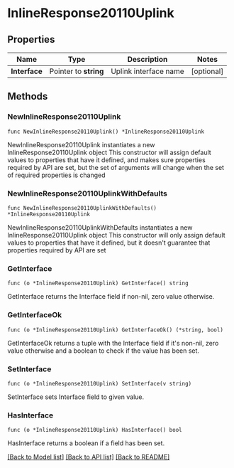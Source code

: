 # InlineResponse20110Uplink

## Properties

Name | Type | Description | Notes
------------ | ------------- | ------------- | -------------
**Interface** | Pointer to **string** | Uplink interface name | [optional] 

## Methods

### NewInlineResponse20110Uplink

`func NewInlineResponse20110Uplink() *InlineResponse20110Uplink`

NewInlineResponse20110Uplink instantiates a new InlineResponse20110Uplink object
This constructor will assign default values to properties that have it defined,
and makes sure properties required by API are set, but the set of arguments
will change when the set of required properties is changed

### NewInlineResponse20110UplinkWithDefaults

`func NewInlineResponse20110UplinkWithDefaults() *InlineResponse20110Uplink`

NewInlineResponse20110UplinkWithDefaults instantiates a new InlineResponse20110Uplink object
This constructor will only assign default values to properties that have it defined,
but it doesn't guarantee that properties required by API are set

### GetInterface

`func (o *InlineResponse20110Uplink) GetInterface() string`

GetInterface returns the Interface field if non-nil, zero value otherwise.

### GetInterfaceOk

`func (o *InlineResponse20110Uplink) GetInterfaceOk() (*string, bool)`

GetInterfaceOk returns a tuple with the Interface field if it's non-nil, zero value otherwise
and a boolean to check if the value has been set.

### SetInterface

`func (o *InlineResponse20110Uplink) SetInterface(v string)`

SetInterface sets Interface field to given value.

### HasInterface

`func (o *InlineResponse20110Uplink) HasInterface() bool`

HasInterface returns a boolean if a field has been set.


[[Back to Model list]](../README.md#documentation-for-models) [[Back to API list]](../README.md#documentation-for-api-endpoints) [[Back to README]](../README.md)


